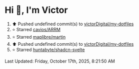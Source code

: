 <h1>Hi 👋, I'm Victor </h1>

<!--RECENT_ACTIVITY:start-->
1. ⬆️ Pushed undefined commit(s) to [victorDigital/my-dotfiles](https://github.com/victorDigital/my-dotfiles)<br>
2. ⭐ Starred [cavios/ARRM](https://github.com/cavios/ARRM)<br>
3. ⭐ Starred [maplibre/martin](https://github.com/maplibre/martin)<br>
4. ⬆️ Pushed undefined commit(s) to [victorDigital/my-dotfiles](https://github.com/victorDigital/my-dotfiles)<br>
5. ⭐ Starred [huntabyte/shadcn-svelte](https://github.com/huntabyte/shadcn-svelte)<br>
<!--RECENT_ACTIVITY:end-->

<!--RECENT_ACTIVITY:last_update-->
Last Updated: Friday, October 17th, 2025, 8:21:50 AM
<!--RECENT_ACTIVITY:last_update_end-->
